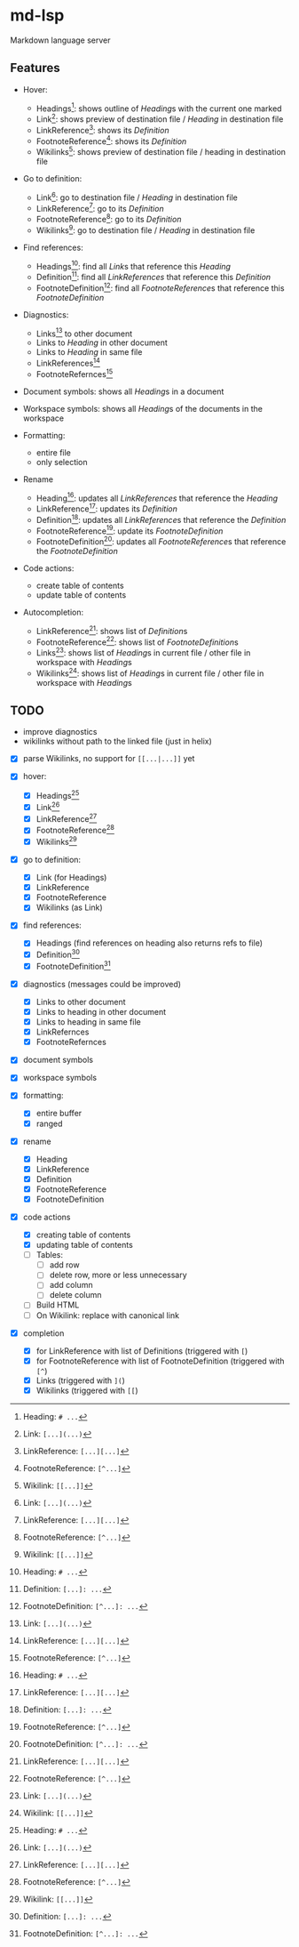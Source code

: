 # md-lsp

Markdown language server

## Features

* Hover:
    - Headings[^heading]: shows outline of *Heading*s with the current one marked 
    - Link[^link]: shows preview of destination file / *Heading* in destination file
    - LinkReference[^link-ref]: shows its *Definition*
    - FootnoteReference[^footnote-ref]: shows its *Definition*
    - Wikilinks[^wikilink]: shows preview of destination file / heading in destination file

* Go to definition:
    - Link[^link]: go to destination file / *Heading* in destination file
    - LinkReference[^link-ref]: go to its *Definition*
    - FootnoteReference[^footnote-ref]: go to its *Definition*
    - Wikilinks[^wikilink]: go to destination file / *Heading* in destination file

* Find references:
    - Headings[^heading]: find all *Link*s that reference this *Heading*
    - Definition[^definition]: find all *LinkReferences* that reference this *Definition*
    - FootnoteDefinition[^footnote-def]: find all *FootnoteReference*s that reference this *FootnoteDefinition*

* Diagnostics:
    - Links[^link] to other document
    - Links to *Heading* in other document
    - Links to *Heading* in same file
    - LinkReferences[^link-ref]
    - FootnoteRefernces[^footnote-ref]

* Document symbols: shows all *Heading*s in a document

* Workspace symbols: shows all *Heading*s of the documents in the workspace

* Formatting:
    - entire file
    - only selection

* Rename
    - Heading[^heading]: updates all *LinkReferences* that reference the *Heading*
    - LinkReference[^link-ref]: updates its *Definition*
    - Definition[^definition]: updates all *LinkReference*s that reference the *Definition*
    - FootnoteReference[^footnote-ref]: update its *FootnoteDefinition*
    - FootnoteDefinition[^footnote-def]: updates all *FootnoteReference*s that reference the *FootnoteDefinition*

* Code actions:
    - create table of contents
    - update table of contents
 
* Autocompletion:
    - LinkReference[^link-ref]: shows list of *Definition*s
    - FootnoteReference[^footnote-ref]: shows list of *FootnoteDefinition*s
    - Links[^link]: shows list of *Heading*s in current file / other file in workspace with *Heading*s
    - Wikilinks[^wikilink]: shows list of *Heading*s in current file / other file in workspace with *Heading*s


## TODO

- improve diagnostics
- wikilinks without path to the linked file (just in helix)

* [x] parse Wikilinks, no support for `[[...|...]]` yet

* [x] hover:
    - [x] Headings[^heading]
    - [x] Link[^link]
    - [x] LinkReference[^link-ref]
    - [x] FootnoteReference[^footnote-ref]
    - [x] Wikilinks[^wikilink]

* [x] go to definition:
    - [x] Link (for Headings)
    - [x] LinkReference
    - [x] FootnoteReference
    - [x] Wikilinks (as Link)

* [x] find references:
    - [x] Headings (find references on heading also returns refs to file)
    - [x] Definition[^definition]
    - [x] FootnoteDefinition[^footnote-def]

* [x] diagnostics (messages could be improved)
    - [x] Links to other document
    - [x] Links to heading in other document
    - [x] Links to heading in same file
    - [x] LinkRefernces
    - [x] FootnoteRefernces

* [x] document symbols
* [x] workspace symbols
* [x] formatting:
    - [x] entire buffer
    - [x] ranged

* [x] rename
    - [x] Heading
    - [x] LinkReference
    - [x] Definition
    - [x] FootnoteReference
    - [x] FootnoteDefinition

* [x] code actions
    - [x] creating table of contents
    - [x] updating table of contents
    - [ ] Tables:
        - [ ] add row
        - [ ] delete row, more or less unnecessary
        - [ ] add column
        - [ ] delete column
    - [ ] Build HTML
    - [ ] On Wikilink: replace with canonical link
 
* [x] completion
    - [x] for LinkReference with list of Definitions (triggered with `[`)
    - [x] for FootnoteReference with list of FootnoteDefinition (triggered
        with `[^`)
    - [x] Links (triggered with `](`)
    - [x] Wikilinks (triggered with `[[`)

[^heading]: Heading: `# ...`
[^link]: Link: `[...](...)`
[^link-ref]: LinkReference: `[...][...]`
[^footnote-ref]: FootnoteReference: `[^...]`
[^wikilink]: Wikilink: `[[...]]`
[^definition]: Definition: `[...]: ...`
[^footnote-def]: FootnoteDefinition: `[^...]: ...`
